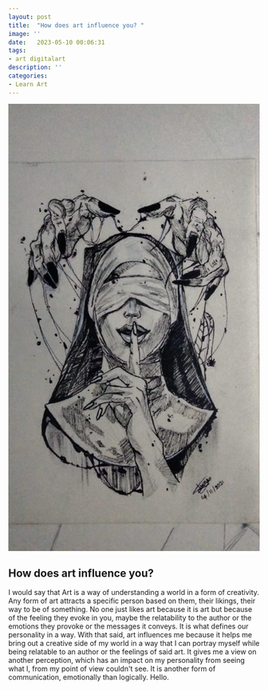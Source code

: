 ```yaml
---
layout: post
title:  "How does art influence you? "
image: ''
date:   2023-05-10 00:06:31
tags:
- art digitalart 
description: ''
categories:
- Learn Art 
---
```



<img src="/assets/img/sketch04.jpeg">

## How does art influence you? 

I would say that Art is a way of understanding a world in a form of creativity. Any form of art attracts a specific person based on them, their likings, their way to be of something. No one just likes art because it is art but because of the feeling they evoke in you, maybe the relatability to the author or the emotions they provoke or the messages it conveys. It is what defines our personality in a way. With that said, art influences me because it helps me bring out a creative side of my world in a way that I can portray myself while being relatable to an author or the feelings of said art. It gives me a view on another perception, which has an impact on my personality from seeing what I, from my point of view couldn't see.
 It is another form of communication, emotionally than logically.
Hello.

